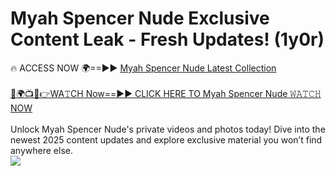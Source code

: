# Myah Spencer Nude Exclusive Content Leak - Fresh Updates! (1y0r)

🔥 ACCESS NOW 🌍==►► <a href="https://tinyurl.com/yc657z5k" rel="nofollow">Myah Spencer Nude Latest Collection</a>
<br><br>
[🔴🌍📺📱👉WA𝚃CH Now==►► CLICK HERE TO Myah Spencer Nude 𝚆𝙰𝚃𝙲𝙷 NOW](https://tinyurl.com/yc657z5k)
<br><br>
Unlock Myah Spencer Nude's private videos and photos today! Dive into the newest 2025 content updates and explore exclusive material you won’t find anywhere else.
<br>
<a href="https://tinyurl.com/yc657z5k" rel="nofollow" data-target="animated-image.originalLink"><img src="https://camo.githubusercontent.com/8a4f000d20f83aca3bf7ec5f350d767afa0574a8a352519fd8cfa583a6f93a33/68747470733a2f2f692e696d6775722e636f6d2f644a486b345a712e676966" data-canonical-src="https://i.imgur.com/dJHk4Zq.gif" style="max-width: 100%; display: inline-block;" data-target="animated-image.originalImage"></a>
<br>
